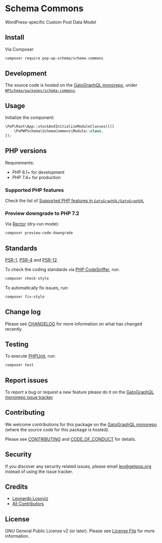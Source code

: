 # Schema Commons

<!--
[![Build Status][ico-travis]][link-travis]
[![Quality Score][ico-code-quality]][link-code-quality]
[![Software License][ico-license]](LICENSE.md)
[![Latest Version on Packagist][ico-version]][link-packagist]
[![Coverage Status][ico-scrutinizer]][link-scrutinizer]
[![Total Downloads][ico-downloads]][link-downloads]
-->

WordPress-specific Custom Post Data Model

## Install

Via Composer

``` bash
composer require pop-wp-schema/schema-commons
```

## Development

The source code is hosted on the [GatoGraphQL monorepo](https://github.com/GatoGraphQL/GatoGraphQL), under [`WPSchema/packages/schema-commons`](https://github.com/GatoGraphQL/GatoGraphQL/tree/master/layers/WPSchema/packages/schema-commons).

## Usage

Initialize the component:

``` php
\PoP\Root\App::stockAndInitializeModuleClasses([([
    \PoPWPSchema\SchemaCommons\Module::class,
]);
```

## PHP versions

Requirements:

- PHP 8.1+ for development
- PHP 7.4+ for production

### Supported PHP features

Check the list of [Supported PHP features in `GatoGraphQL/GatoGraphQL`](https://github.com/GatoGraphQL/GatoGraphQL/blob/master/docs/supported-php-features.md)

### Preview downgrade to PHP 7.2

Via [Rector](https://github.com/rectorphp/rector) (dry-run mode):

```bash
composer preview-code-downgrade
```

## Standards

[PSR-1](https://www.php-fig.org/psr/psr-1), [PSR-4](https://www.php-fig.org/psr/psr-4) and [PSR-12](https://www.php-fig.org/psr/psr-12).

To check the coding standards via [PHP CodeSniffer](https://github.com/squizlabs/PHP_CodeSniffer), run:

``` bash
composer check-style
```

To automatically fix issues, run:

``` bash
composer fix-style
```

## Change log

Please see [CHANGELOG](CHANGELOG.md) for more information on what has changed recently.

## Testing

To execute [PHPUnit](https://phpunit.de/), run:

``` bash
composer test
```

## Report issues

To report a bug or request a new feature please do it on the [GatoGraphQL monorepo issue tracker](https://github.com/GatoGraphQL/GatoGraphQL/issues).

## Contributing

We welcome contributions for this package on the [GatoGraphQL monorepo](https://github.com/GatoGraphQL/GatoGraphQL) (where the source code for this package is hosted).

Please see [CONTRIBUTING](CONTRIBUTING.md) and [CODE_OF_CONDUCT](CODE_OF_CONDUCT.md) for details.

## Security

If you discover any security related issues, please email leo@getpop.org instead of using the issue tracker.

## Credits

- [Leonardo Losoviz][link-author]
- [All Contributors][link-contributors]

## License

GNU General Public License v2 (or later). Please see [License File](LICENSE.md) for more information.

[ico-version]: https://img.shields.io/packagist/v/pop-wp-schema/schema-commons.svg?style=flat-square
[ico-license]: https://img.shields.io/badge/license-GPLv2-brightgreen.svg?style=flat-square
[ico-travis]: https://img.shields.io/travis/pop-wp-schema/schema-commons/master.svg?style=flat-square
[ico-scrutinizer]: https://img.shields.io/scrutinizer/coverage/g/pop-wp-schema/schema-commons.svg?style=flat-square
[ico-code-quality]: https://img.shields.io/scrutinizer/g/pop-wp-schema/schema-commons.svg?style=flat-square
[ico-downloads]: https://img.shields.io/packagist/dt/pop-wp-schema/schema-commons.svg?style=flat-square

[link-packagist]: https://packagist.org/packages/pop-wp-schema/schema-commons
[link-travis]: https://travis-ci.org/pop-wp-schema/schema-commons
[link-scrutinizer]: https://scrutinizer-ci.com/g/pop-wp-schema/schema-commons/code-structure
[link-code-quality]: https://scrutinizer-ci.com/g/pop-wp-schema/schema-commons
[link-downloads]: https://packagist.org/packages/pop-wp-schema/schema-commons
[link-author]: https://github.com/leoloso
[link-contributors]: ../../../../../../contributors
